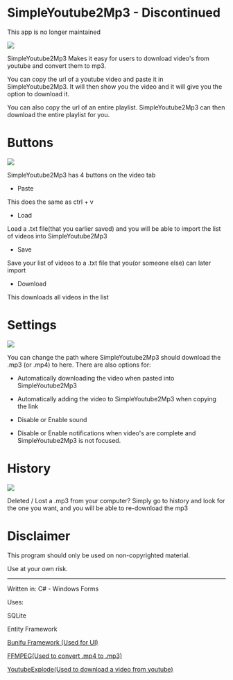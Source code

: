 # SimpleYoutube2Mp3 - Discontinued

This app is no longer maintained


![](https://i.imgur.com/M2k0rt7.png)


SimpleYoutube2Mp3 Makes it easy for users to download video's from youtube and convert them to mp3.

You can copy the url of a youtube video and paste it in SimpleYoutube2Mp3. It will then show you the video and it will give you the option to download it.

You can also copy the url of an entire playlist. SimpleYoutube2Mp3 can then download the entire playlist for you.

# Buttons

![](https://i.imgur.com/bCUqw0b.png)

SimpleYoutube2Mp3 has 4 buttons on the video tab

- Paste

This does the same as ctrl + v
- Load

Load a .txt file(that you earlier saved) and you will be able to import the list of videos into SimpleYoutube2Mp3
- Save

Save your list of videos to a .txt file that you(or someone else) can later import
- Download

This downloads all videos in the list



# Settings
![](https://i.imgur.com/dwFc0vF.png)


You can change the path where SimpleYoutube2Mp3 should download the .mp3 (or .mp4) to here. There are also options for:

- Automatically downloading the video when pasted into SimpleYoutube2Mp3

- Automatically adding the video to SimpleYoutube2Mp3 when copying the link

- Disable or Enable sound

- Disable or Enable notifications when video's are complete and SimpleYoutube2Mp3 is not focused.


# History

![](https://i.imgur.com/VRaofr6.png)


Deleted / Lost a .mp3 from your computer? Simply go to history and look for the one you want, and you will be able to re-download the mp3


# Disclaimer

This program should only be used on non-copyrighted material.

Use at your own risk.

--------------------------------------------------------------------------------------------------------------------------------------

Written in: C# - Windows Forms

Uses: 

SQLite

Entity Framework

[Bunifu Framework (Used for UI)](https://devtools.bunifu.co.ke/)

[FFMPEG(Used to convert .mp4 to .mp3)](https://www.ffmpeg.org/)

[YoutubeExplode(Used to download a video from youtube)](https://github.com/Tyrrrz/YoutubeExplode)
